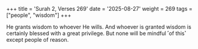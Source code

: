 +++
title = 'Surah 2, Verses 269'
date = '2025-08-27'
weight = 269
tags = ["people", "wisdom"]
+++

He grants wisdom to whoever He wills. And whoever is granted wisdom is certainly blessed with a great privilege. But none will be mindful ˹of this˺ except people of reason.